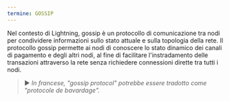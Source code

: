 ```yaml
---
termine: GOSSIP
---
```


Nel contesto di Lightning, gossip è un protocollo di comunicazione tra nodi per condividere informazioni sullo stato attuale e sulla topologia della rete. Il protocollo gossip permette ai nodi di conoscere lo stato dinamico dei canali di pagamento e degli altri nodi, al fine di facilitare l'instradamento delle transazioni attraverso la rete senza richiedere connessioni dirette tra tutti i nodi.

> ► *In francese, "gossip protocol" potrebbe essere tradotto come "protocole de bavardage".*